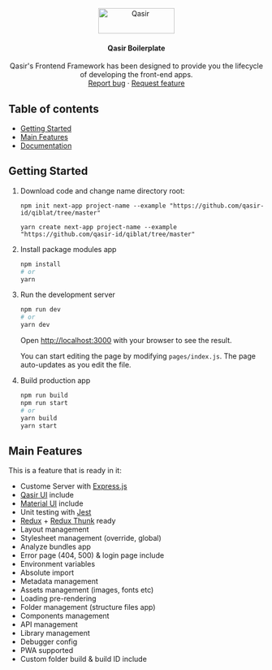 <p align="center">
  <a href="https://example.com/">
    <img src="https://www.qasir.id/assets/v2/images/logo.svg" alt="Qasir" width=150 height=50>
  </a>

  <h4 align="center">Qasir Boilerplate</h4>

  <p align="center">
    Qasir's Frontend Framework has been designed to provide you the lifecycle of developing the front-end apps.
    <br>
    <a href="https://github.com/qasir-id/qiblat/issues?q=is%3Aopen+is%3Aissue+label%3Abug">Report bug</a>
    ·
    <a href="https://github.com/qasir-id/qiblat/issues?q=is%3Aopen+is%3Aissue+label%3AFeature">Request feature</a>
  </p>
</p>

## Table of contents

- [Getting Started](#getting-started)
- [Main Features](#main-features)
- [Documentation](https://fe-qasir.gitbook.io/qiblat-documentation)

## Getting Started

1. Download code and change name directory root:

   ```
   npm init next-app project-name --example "https://github.com/qasir-id/qiblat/tree/master"
   ```

   ```
   yarn create next-app project-name --example "https://github.com/qasir-id/qiblat/tree/master"
   ```

2. Install package modules app

   ```bash
   npm install
   # or
   yarn
   ```

3. Run the development server

   ```bash
   npm run dev
   # or
   yarn dev
   ```

   Open [http://localhost:3000](http://localhost:3000) with your browser to see the result.

   You can start editing the page by modifying `pages/index.js`. The page auto-updates as you edit the file.

4) Build production app

   ```bash
   npm run build
   npm run start
   # or
   yarn build
   yarn start
   ```

## Main Features

This is a feature that is ready in it:

- Custome Server with [Express.js](https://expressjs.com/)
- [Qasir UI](https://www.npmjs.com/package/qasir-ui) include
- [Material UI](https://material-ui.com/) include
- Unit testing with [Jest](https://jestjs.io/)
- [Redux](https://redux.js.org/) + [Redux Thunk](https://github.com/reduxjs/redux-thunk) ready
- Layout management
- Stylesheet management (override, global)
- Analyze bundles app
- Error page (404, 500) & login page include
- Environment variables
- Absolute import
- Metadata management
- Assets management (images, fonts etc)
- Loading pre-rendering
- Folder management (structure files app)
- Components management
- API management
- Library management
- Debugger config
- PWA supported
- Custom folder build & build ID include
